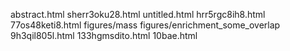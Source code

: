 abstract.html
sherr3oku28.html
untitled.html
hrr5rgc8ih8.html
77os48keti8.html
figures/mass
figures/enrichment_some_overlap
9h3qil805l.html
133hgmsdito.html
10bae.html